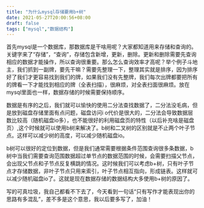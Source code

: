 ```yaml
---
title: "为什么mysql存储要用b+树"
date: 2021-05-27T20:00:56+08:00
draft: false
tags: ["mysql","数据结构"]
---
```


首先mysql是一个数据库，那数据库是干啥用呢？大家都知道用来存储和查询的。关键字来了“存储”，“查询”，存储包含新增，更新，删除。更新和删除需要先查询相应的数据才能操作，所以查询很重要。那么怎么查询效率才高呢？举个例子斗地主，我们抓到一副牌，要先干嘛？需要先整理一下，整理其实就是排序，因为排序好了我们才更容易找到我们的牌，如果我们没有先整牌，我们每次出牌都要把所有的牌看一下才能找到相应的牌（全表扫描），很麻烦，对全表扫面很麻烦。放在mysql里面也一样，数据存储的时候需要保持顺序。

数据是有序的之后，我们就可以愉快的使用二分法查找数据了，二分法没毛病，但是放到磁盘存储里面有点问题，磁盘访问i o代价是很大的，二分法会导致数据层数比较高（随机磁盘io多），也不能很好的利用磁盘页的特性（以后补充啥是磁盘页）,这个时候就可以使用b树来解决了。b树和二叉树的区别就是不止两个叶子节点。这样可以减少树的高度，可以减少随机磁盘io。

b树可以很好的定位到数据，但是我们通常需要根据条件范围查询很多条数据，b树中当我们需要查询范围数据超过单节点的数据范围的时候，会需要扫描父节点，会出现父节点和子节点反复横跳的情况。这时候我们可以考虑b+树，只有叶子节点才存储数据，非叶子节点只用来索引，叶子节点相互指向，形成链表。这样就可以减少随机磁盘io了。这就是现在数据存储的数据结构大多使用b+树的原因了。



写的可真垃圾，我自己都看不下去了，今天看到一句话“只有写作才能表现出你的思路有多混乱”，差不多是这个意思，我以后要多写了，加油！

